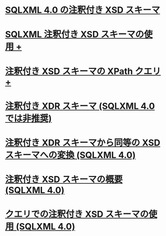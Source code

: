 # [SQLXML 4.0 の注釈付き XSD スキーマ](annotated-xsd-schemas-in-sqlxml-4-0.md)

# [SQLXML 注釈付き XSD スキーマの使用 +](../../../relational-databases/sqlxml-annotated-xsd-schemas-using/using-annotations-in-xsd-schemas-sqlxml-4-0.md)
# [注釈付き XSD スキーマの XPath クエリ +](../../../relational-databases/sqlxml-annotated-xsd-schemas-xpath-queries/using-xpath-queries-in-sqlxml-4-0.md)

# [注釈付き XDR スキーマ (SQLXML 4.0 では非推奨)](annotated-xdr-schemas-deprecated-in-sqlxml-4-0.md)
# [注釈付き XDR スキーマから同等の XSD スキーマへの変換 (SQLXML 4.0)](converting-annotated-xdr-schemas-to-equivalent-xsd-schemas-sqlxml-4-0.md)
# [注釈付き XSD スキーマの概要 (SQLXML 4.0)](introduction-to-annotated-xsd-schemas-sqlxml-4-0.md)
# [クエリでの注釈付き XSD スキーマの使用 (SQLXML 4.0)](using-annotated-xsd-schemas-in-queries-sqlxml-4-0.md)
